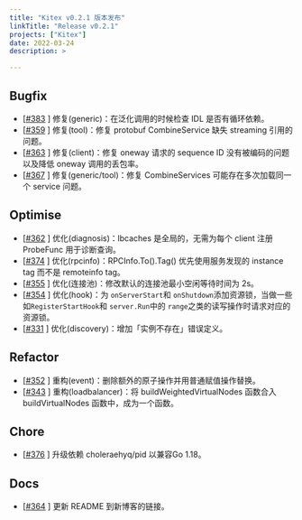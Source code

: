 ```yaml
---
title: "Kitex v0.2.1 版本发布"
linkTitle: "Release v0.2.1"
projects: ["Kitex"]
date: 2022-03-24
description: >

---
```


## Bugfix

* [[#383](https://github.com/cloudwego/kitex/pull/383) ] 修复(generic)：在泛化调用的时候检查 IDL 是否有循环依赖。
* [[#359](https://github.com/cloudwego/kitex/pull/359) ] 修复(tool)：修复 protobuf CombineService 缺失 streaming 引用的问题。
* [[#363](https://github.com/cloudwego/kitex/pull/363) ] 修复(client)：修复 oneway 请求的 sequence ID 没有被编码的问题以及降低 oneway 调用的丢包率。
* [[#367](https://github.com/cloudwego/kitex/pull/367) ] 修复(generic/tool)：修复 CombineServices 可能存在多次加载同一个 service 问题。

## Optimise

* [[#362](https://github.com/cloudwego/kitex/pull/362) ] 优化(diagnosis)：lbcaches 是全局的，无需为每个 client 注册 ProbeFunc 用于诊断查询。
* [[#374](https://github.com/cloudwego/kitex/pull/374) ] 优化(rpcinfo)：RPCInfo.To().Tag() 优先使用服务发现的 instance tag 而不是 remoteinfo tag。
* [[#355](https://github.com/cloudwego/kitex/pull/355) ] 优化(连接池)：修改默认的连接池最小空闲等待时间为 2s。
* [[#354](https://github.com/cloudwego/kitex/pull/354) ] 优化(hook)：为 `onServerStart`和 `onShutdown`添加资源锁，当做一些如`RegisterStartHook`和 `server.Run`中的 `range`之类的读写操作时请求对应的资源锁。
* [[#331](https://github.com/cloudwego/kitex/pull/331) ] 优化(discovery)：增加「实例不存在」错误定义。

## Refactor

* [[#352](https://github.com/cloudwego/kitex/pull/352) ] 重构(event)：删除额外的原子操作并用普通赋值操作替换。
* [[#343](https://github.com/cloudwego/kitex/pull/343) ] 重构(loadbalancer)：将 buildWeightedVirtualNodes 函数合入 buildVirtualNodes 函数中，成为一个函数。

## Chore

* [[#376](https://github.com/cloudwego/kitex/pull/376) ] 升级依赖 choleraehyq/pid 以兼容Go 1.18。

## Docs

* [[#364](https://github.com/cloudwego/kitex/pull/364) ] 更新 README 到新博客的链接。
